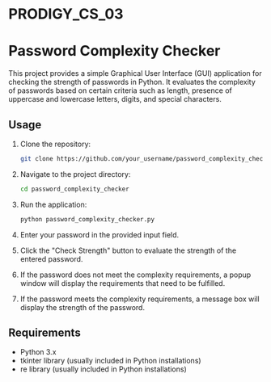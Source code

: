 # PRODIGY_CS_03
# Password Complexity Checker

This project provides a simple Graphical User Interface (GUI) application for checking the strength of passwords in Python. It evaluates the complexity of passwords based on certain criteria such as length, presence of uppercase and lowercase letters, digits, and special characters.

## Usage

1. Clone the repository:

    ```bash
    git clone https://github.com/your_username/password_complexity_checker.git
    ```

2. Navigate to the project directory:

    ```bash
    cd password_complexity_checker
    ```

3. Run the application:

    ```bash
    python password_complexity_checker.py
    ```

4. Enter your password in the provided input field.

5. Click the "Check Strength" button to evaluate the strength of the entered password.

6. If the password does not meet the complexity requirements, a popup window will display the requirements that need to be fulfilled.

7. If the password meets the complexity requirements, a message box will display the strength of the password.

## Requirements

- Python 3.x
- tkinter library (usually included in Python installations)
- re library (usually included in Python installations)

